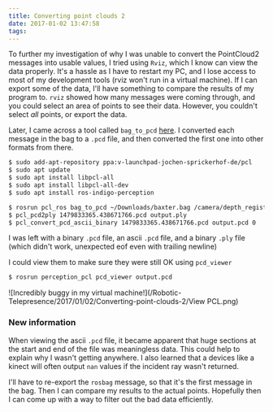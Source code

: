 ```yaml
---
title: Converting point clouds 2
date: 2017-01-02 13:47:58
tags:
---
```

To further my investigation of why I was unable to convert the PointCloud2 messages into usable values, I tried using `Rviz`, which I know can view the data properly.
It's a hassle as I have to restart my PC, and I lose access to most of my development tools (rviz won't run in a virtual machine).
If I can export some of the data, I'll have something to compare the results of my program to.
`rviz` showed how many messages were coming through, and you could select an area of points to see their data. However, you couldn't select _all_ points, or export the data.

Later, I came across a tool called `bag_to_pcd` [here](http://re.je/notes/2013/capturing-point-clouds-with-pcl-tools/).
I converted each message in the bag to a `.pcd` file, and then converted the first one into other formats from there.
```zsh Command line
$ sudo add-apt-repository ppa:v-launchpad-jochen-sprickerhof-de/pcl
$ sudo apt update
$ sudo apt install libpcl-all
$ sudo apt install libpcl-all-dev
$ sudo apt install ros-indigo-perception

$ rosrun pcl_ros bag_to_pcd ~/Downloads/baxter.bag /camera/depth_registered/points ~/Downloads
$ pcl_pcd2ply 1479833365.438671766.pcd output.ply
$ pcl_convert_pcd_ascii_binary 1479833365.438671766.pcd output.pcd 0
```
I was left with a binary `.pcd` file, an ascii `.pcd` file, and a binary `.ply` file (which didn't work, unexpected eof even with trailing newline)

I could view them to make sure they were still OK using `pcd_viewer`
```zsh Command line
$ rosrun perception_pcl pcd_viewer output.pcd
```
![Incredibly buggy in my virtual machine!](/Robotic-Telepresence/2017/01/02/Converting-point-clouds-2/View PCL.png)

### New information
When viewing the ascii `.pcd` file, it became apparent that huge sections at the start and end of the file was meaningless data.
This could help to explain why I wasn't getting anywhere.
I also learned that a devices like a kinect will often output `nan` values if the incident ray wasn't returned.

I'll have to re-export the `rosbag` message, so that it's the first message in the bag. Then I can compare my results to the actual points.
Hopefully then I can come up with a way to filter out the bad data efficiently.
